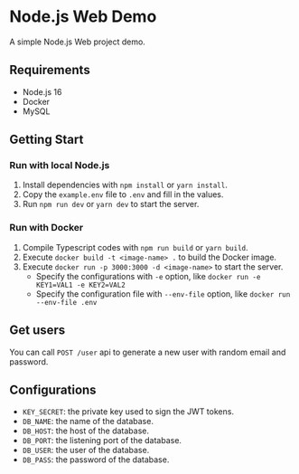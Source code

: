 # Node.js Web Demo

A simple Node.js Web project demo.

## Requirements

- Node.js 16
- Docker
- MySQL

## Getting Start

### Run with local Node.js

1. Install dependencies with `npm install` or `yarn install`.
2. Copy the `example.env` file to `.env` and fill in the values.
3. Run `npm run dev` or `yarn dev` to start the server.

### Run with Docker

1. Compile Typescript codes with `npm run build` or `yarn build`.
2. Execute `docker build -t <image-name> .` to build the Docker image.
3. Execute `docker run -p 3000:3000 -d <image-name>` to start the server.
    - Specify the configurations with `-e` option, like `docker run -e KEY1=VAL1 -e KEY2=VAL2`
    - Specify the configuration file with `--env-file` option, like `docker run --env-file .env`

## Get users

You can call `POST /user` api to generate a new user with random email and password.

## Configurations

- `KEY_SECRET`: the private key used to sign the JWT tokens.
- `DB_NAME`: the name of the database.
- `DB_HOST`: the host of the database.
- `DB_PORT`: the listening port of the database.
- `DB_USER`: the user of the database.
- `DB_PASS`: the password of the database.
